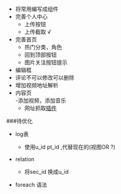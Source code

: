- 将常用编写成组件  
- 完善个人中心  
	- 上传按钮  
	- 上传截取  √
- 完善首页  
	- 热门分类，角色 
	- 回到顶部按钮  
	- 图片关注按钮提示
- 编辑框  
- 评论不可以修改可以删除
- 增加视频地址解析
- 内容页  
	-添加视频，添加音乐
	- 网址抓取[插件](http://embed.ly/)


###待优化  
- log表
	- 使用u_id pt_id ,代替现在的(视图OR ?)  

- relation 
	- 将sec_id 换成u_id  

- foreach 语法